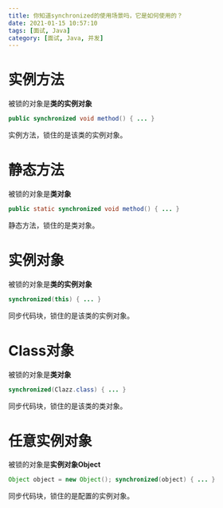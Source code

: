 ```yaml
---
title: 你知道synchronized的使用场景吗，它是如何使用的？
date: 2021-01-15 10:57:10
tags: [面试, Java]
category: [面试, Java, 并发]
---
```


# 实例方法

被锁的对象是**类的实例对象**

```java
public synchronized void method() { ... }
```

实例方法，锁住的是该类的实例对象。

# 静态方法

被锁的对象是**类对象**

```java
public static synchronized void method() { ... }
```

静态方法，锁住的是类对象。

# 实例对象

被锁的对象是**类的实例对象**

```java
synchronized(this) { ... }
```

同步代码块，锁住的是该类的实例对象。

# Class对象

被锁的对象是**类对象**

```java
synchronized(Clazz.class) { ... }
```

同步代码块，锁住的是该类的类对象。

# 任意实例对象

被锁的对象是**实例对象Object**

```java
Object object = new Object(); synchronized(object) { ... } 
```

同步代码块，锁住的是配置的实例对象。

